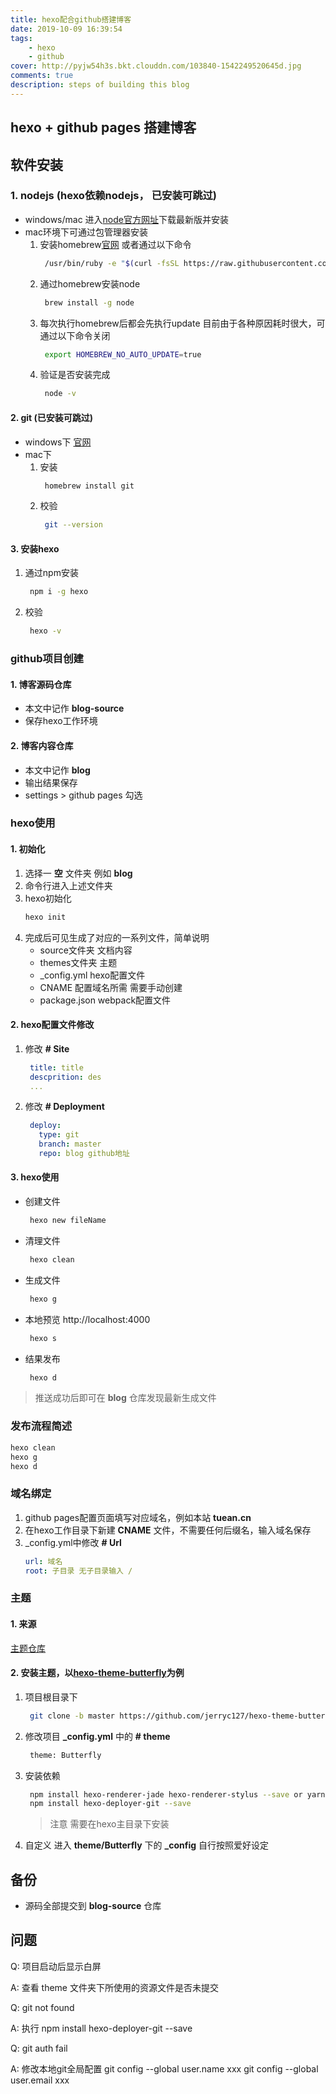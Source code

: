 ```yaml
---
title: hexo配合github搭建博客
date: 2019-10-09 16:39:54
tags: 
    - hexo
    - github 
cover: http://pyjw54h3s.bkt.clouddn.com/103840-1542249520645d.jpg
comments: true
description: steps of building this blog 
---
```


## hexo + github pages 搭建博客

## 软件安装
### 1. nodejs (hexo依赖nodejs， 已安装可跳过)
* windows/mac 进入[node官方网址](https://nodejs.org/en/)下载最新版并安装
* mac环境下可通过包管理器安装
    1. 安装homebrew[官网](https://brew.sh/) 或者通过以下命令
          ```bash
           /usr/bin/ruby -e "$(curl -fsSL https://raw.githubusercontent.com/Homebrew/install/master/install)"
          ```
    2. 通过homebrew安装node
          ```bash
           brew install -g node
          ```
    3. 每次执行homebrew后都会先执行update 目前由于各种原因耗时很大，可通过以下命令关闭
          ```bash
           export HOMEBREW_NO_AUTO_UPDATE=true
          ```
    4. 验证是否安装完成   
          ```bash
           node -v
          ```

#### 2. git (已安装可跳过)
* windows下 [官网](https://git-scm.com/download/win)  
* mac下 
    1. 安装
        ```bash
         homebrew install git
        ```
    2. 校验
        ```bash
         git --version
        ```

#### 3. 安装hexo
1. 通过npm安装
     ```bash
      npm i -g hexo
     ```
2. 校验
     ```bash
      hexo -v
     ```
        
### github项目创建
#### 1. 博客源码仓库 
* 本文中记作 **blog-source** 
* 保存hexo工作环境

#### 2. 博客内容仓库 
* 本文中记作 **blog**
* 输出结果保存
* settings > github pages 勾选

### hexo使用
#### 1. 初始化
1. 选择一 **空** 文件夹 例如 **blog** 
2. 命令行进入上述文件夹 
3. hexo初始化
     ```bash
     hexo init
    ```
4. 完成后可见生成了对应的一系列文件，简单说明
    * source文件夹   文档内容
    * themes文件夹   主题
    * _config.yml    hexo配置文件
    * CNAME          配置域名所需 需要手动创建
    * package.json   webpack配置文件


#### 2. hexo配置文件修改
1. 修改 **# Site**
    ```yaml
     title: title
     descprition: des
     ...
    ```
2. 修改 **# Deployment**
    ```yaml
     deploy: 
       type: git
       branch: master
       repo: blog github地址
    ```


#### 3. hexo使用
* 创建文件
    ```bash
     hexo new fileName
    ```
* 清理文件
    ```bash
     hexo clean
     ```
* 生成文件
    ```bash
     hexo g
    ```
* 本地预览 http://localhost:4000
    ```bash
     hexo s
    ```
* 结果发布
    ```bash
     hexo d
    ```
> 推送成功后即可在 **blog** 仓库发现最新生成文件
    
### 发布流程简述
```bash
hexo clean
hexo g
hexo d
```

### 域名绑定
1. github pages配置页面填写对应域名，例如本站 **tuean.cn**
2. 在hexo工作目录下新建 **CNAME** 文件，不需要任何后缀名，输入域名保存
3. _config.yml中修改 **# Url**
     ```yaml
     url: 域名
     root: 子目录 无子目录输入 /
     ```
     
### 主题
#### 1. 来源
[主题仓库](https://hexo.io/themes/)  
       
#### 2. 安装主题，以[hexo-theme-butterfly](https://github.com/jerryc127/hexo-theme-butterfly)为例
1. 项目根目录下
    ```bash
     git clone -b master https://github.com/jerryc127/hexo-theme-butterfly.git themes/Butterfly
    ```

2. 修改项目 **_config.yml** 中的 **# theme**
    ```bash
     theme: Butterfly
    ```

3. 安装依赖
    ```bash
     npm install hexo-renderer-jade hexo-renderer-stylus --save or yarn add hexo-renderer-jade hexo-renderer-stylus
     npm install hexo-deployer-git --save
    ```
    > 注意 需要在hexo主目录下安装
 
4. 自定义
进入 **theme/Butterfly** 下的 **_config**
自行按照爱好设定


## 备份
* 源码全部提交到 **blog-source** 仓库

## 问题
 Q: 项目启动后显示白屏
 
 A: 查看 theme 文件夹下所使用的资源文件是否未提交 
 
 Q: git not found 
 
 A: 执行 npm install hexo-deployer-git --save
 
 Q: git auth fail 
 
 A: 修改本地git全局配置 
    git config --global user.name xxx
    git config --global user.email xxx